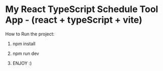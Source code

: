 # My React TypeScript Schedule Tool App -  (react + typeScript + vite)

How to Run the project:

1. npm install

2. npm run dev

3. ENJOY :)


